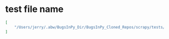 # test file name

```json
[
    "/Users/jerry/.abw/BugsInPy_Dir/BugsInPy_Cloned_Repos/scrapy/tests/test_pipeline_images.py"
]
```
